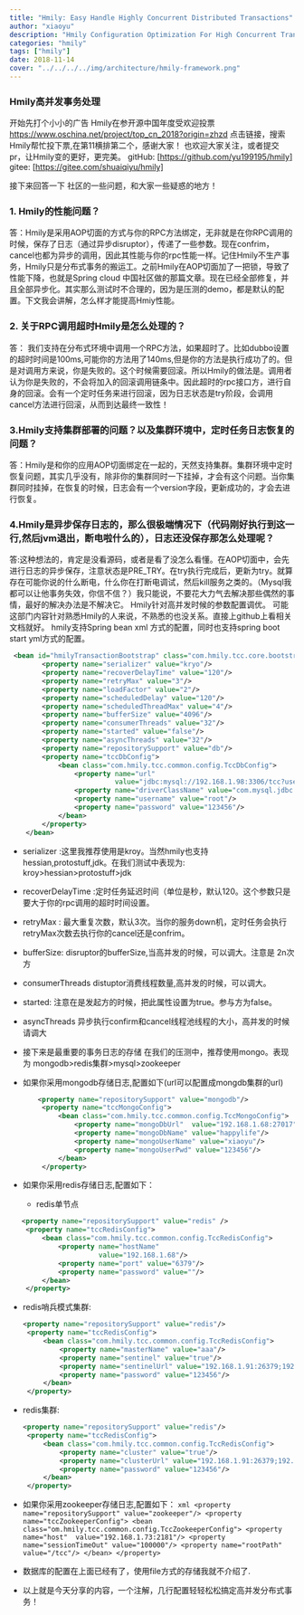 ```yaml
---
title: "Hmily: Easy Handle Highly Concurrent Distributed Transactions"
author: "xiaoyu"
description: "Hmily Configuration Optimization For High Concurrent Transactions"
categories: "hmily"
tags: ["hmily"]
date: 2018-11-14
cover: "../../../../img/architecture/hmily-framework.png"
---
```


### Hmily高并发事务处理

开始先打个小小的广告
Hmily在参开源中国年度受欢迎投票 https://www.oschina.net/project/top_cn_2018?origin=zhzd 点击链接，搜索Hmily帮忙投下票,在第11横排第二个，感谢大家！
也欢迎大家关注，或者提交pr，让Hmily变的更好，更完美。
 gitHub: [https://github.com/yu199195/hmily]
 gitee:  [https://gitee.com/shuaiqiyu/hmily]

接下来回答一下 社区的一些问题，和大家一些疑惑的地方！

### 1. Hmily的性能问题？
答：Hmily是采用AOP切面的方式与你的RPC方法绑定，无非就是在你RPC调用的时候，保存了日志（通过异步disruptor），传递了一些参数。现在confrim，cancel也都为异步的调用，因此其性能与你的rpc性能一样。记住Hmily不生产事务，Hmily只是分布式事务的搬运工。之前Hmily在AOP切面加了一把锁，导致了性能下降，也就是Spring cloud 中国社区做的那篇文章。现在已经全部修复，并且全部异步化。其实那么测试时不合理的，因为是压测的demo，都是默认的配置。下文我会讲解，怎么样才能提高Hmiy性能。

###  2. 关于RPC调用超时Hmily是怎么处理的？
答： 我们支持在分布式环境中调用一个RPC方法，如果超时了。比如dubbo设置的超时时间是100ms,可能你的方法用了140ms,但是你的方法是执行成功了的。但是对调用方来说，你是失败的。这个时候需要回滚。所以Hmily的做法是。调用者认为你是失败的，不会将加入的回滚调用链条中。因此超时的rpc接口方，进行自身的回滚。会有一个定时任务来进行回滚，因为日志状态是try阶段，会调用cancel方法进行回滚，从而到达最终一致性！

###  3.Hmily支持集群部署的问题？以及集群环境中，定时任务日志恢复的问题？
答：Hmily是和你的应用AOP切面绑定在一起的，天然支持集群。集群环境中定时恢复问题，其实几乎没有，除非你的集群同时一下挂掉，才会有这个问题。当你集群同时挂掉，在恢复的时候，日志会有一个version字段，更新成功的，才会去进行恢复。

###  4.Hmily是异步保存日志的，那么很极端情况下（代码刚好执行到这一行,然后jvm退出，断电啦什么的），日志还没保存那怎么处理呢？
答:这种想法的，肯定是没看源码，或者是看了没怎么看懂。在AOP切面中，会先进行日志的异步保存，注意状态是PRE_TRY。在try执行完成后，更新为try。就算存在可能你说的什么断电，什么你在打断电调试，然后kill服务之类的。（Mysql我都可以让他事务失效，你信不信？）我只能说，不要花大力气去解决那些偶然的事情，最好的解决办法是不解决它。
Hmily针对高并发时候的参数配置调优。
可能这部门内容针对熟悉Hmily的人来说，不熟悉的也没关系。直接上github上看相关文档就好。
hmily支持Spring bean xml 方式的配置，同时也支持spring boot start yml方式的配置。
```xml
 <bean id="hmilyTransactionBootstrap" class="com.hmily.tcc.core.bootstrap.HmilyTransactionBootstrap">
        <property name="serializer" value="kryo"/>
        <property name="recoverDelayTime" value="120"/>
        <property name="retryMax" value="3"/>
        <property name="loadFactor" value="2"/>
        <property name="scheduledDelay" value="120"/>
        <property name="scheduledThreadMax" value="4"/>
        <property name="bufferSize" value="4096"/>
        <property name="consumerThreads" value="32"/>
        <property name="started" value="false"/>
        <property name="asyncThreads" value="32"/>
        <property name="repositorySupport" value="db"/>
        <property name="tccDbConfig">
            <bean class="com.hmily.tcc.common.config.TccDbConfig">
                <property name="url"
                          value="jdbc:mysql://192.168.1.98:3306/tcc?useUnicode=true&amp;characterEncoding=utf8"/>
                <property name="driverClassName" value="com.mysql.jdbc.Driver"/>
                <property name="username" value="root"/>
                <property name="password" value="123456"/>
            </bean>
        </property>
    </bean>
  ```  
* serializer :这里我推荐使用是kroy。当然hmily也支持hessian,protostuff,jdk。在我们测试中表现为: 
               kroy>hessian>protostuff>jdk

* recoverDelayTime :定时任务延迟时间（单位是秒，默认120。这个参数只是要大于你的rpc调用的超时时间设置。

* retryMax : 最大重复次数，默认3次。当你的服务down机，定时任务会执行retryMax次数去执行你的cancel还是confrim。

* bufferSize: disruptor的bufferSize,当高并发的时候，可以调大。注意是 2n次方

* consumerThreads distuptor消费线程数量,高并发的时候，可以调大。

* started: 注意在是发起方的时候，把此属性设置为true。参与方为false。

* asyncThreads 异步执行confirm和cancel线程池线程的大小，高并发的时候请调大

* 接下来是最重要的事务日志的存储 在我们的压测中，推荐使用mongo。表现为 mongodb>redis集群>mysql>zookeeper

* 如果你采用mongodb存储日志,配置如下(url可以配置成mongdb集群的url)
```xml
       <property name="repositorySupport" value="mongodb"/>
        <property name="tccMongoConfig">
            <bean class="com.hmily.tcc.common.config.TccMongoConfig">
                <property name="mongoDbUrl"  value="192.168.1.68:27017"/>
                <property name="mongoDbName" value="happylife"/>
                <property name="mongoUserName" value="xiaoyu"/>
                <property name="mongoUserPwd" value="123456"/>
            </bean>
        </property>
 ```    

* 如果你采用redis存储日志,配置如下：

  * redis单节点
    
```xml
   <property name="repositorySupport" value="redis" />
    <property name="tccRedisConfig">
        <bean class="com.hmily.tcc.common.config.TccRedisConfig">
            <property name="hostName"
                      value="192.168.1.68"/>
            <property name="port" value="6379"/>
            <property name="password" value=""/>
        </bean>
    </property>
```

* redis哨兵模式集群:

   ```xml
   <property name="repositorySupport" value="redis"/>
    <property name="tccRedisConfig">
        <bean class="com.hmily.tcc.common.config.TccRedisConfig">
            <property name="masterName" value="aaa"/>
            <property name="sentinel" value="true"/>
            <property name="sentinelUrl" value="192.168.1.91:26379;192.168.1.92:26379;192.168.1.93:26379"/>
            <property name="password" value="123456"/>
        </bean>
    </property>
    ```
* redis集群:

   ```xml
   <property name="repositorySupport" value="redis"/>
    <property name="tccRedisConfig">
        <bean class="com.hmily.tcc.common.config.TccRedisConfig">
            <property name="cluster" value="true"/>
            <property name="clusterUrl" value="192.168.1.91:26379;192.168.1.92:26379;192.168.1.93:26379"/>
            <property name="password" value="123456"/>
        </bean>
    </property>
    ```
* 如果你采用zookeeper存储日志,配置如下：
       ```xml
        <property name="repositorySupport" value="zookeeper"/>
        <property name="tccZookeeperConfig">
            <bean class="om.hmily.tcc.common.config.TccZookeeperConfig">
                <property name="host"  value="192.168.1.73:2181"/>
                <property name="sessionTimeOut" value="100000"/>
                <property name="rootPath" value="/tcc"/>
            </bean>
        </property>
       ``` 
* 数据库的配置在上面已经有了，使用file方式的存储我就不介绍了.
* 以上就是今天分享的内容，一个注解，几行配置轻轻松松搞定高并发分布式事务！
